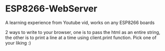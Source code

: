# ESP8266-WebServer
A learning experience from Youtube vid, works on any ESP8266 boards

2 ways to write to your browser, one is to pass the html as an entire string, the other is to print a line at a time using client.print function. Pick one of your liking :)
